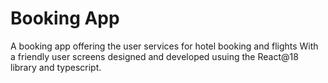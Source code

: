 # Booking App

A booking app offering the user services for hotel booking and flights
With a friendly user screens designed and developed usuing the React@18 library and typescript.
